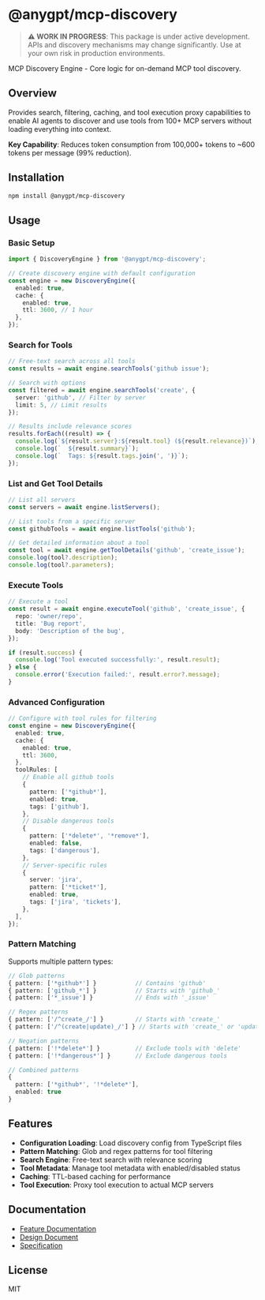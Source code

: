 # @anygpt/mcp-discovery

> **⚠️ WORK IN PROGRESS**: This package is under active development. APIs and discovery mechanisms may change significantly. Use at your own risk in production environments.

MCP Discovery Engine - Core logic for on-demand MCP tool discovery.

## Overview

Provides search, filtering, caching, and tool execution proxy capabilities to enable AI agents to discover and use tools from 100+ MCP servers without loading everything into context.

**Key Capability**: Reduces token consumption from 100,000+ tokens to ~600 tokens per message (99% reduction).

## Installation

```bash
npm install @anygpt/mcp-discovery
```

## Usage

### Basic Setup

```typescript
import { DiscoveryEngine } from '@anygpt/mcp-discovery';

// Create discovery engine with default configuration
const engine = new DiscoveryEngine({
  enabled: true,
  cache: {
    enabled: true,
    ttl: 3600, // 1 hour
  },
});
```

### Search for Tools

```typescript
// Free-text search across all tools
const results = await engine.searchTools('github issue');

// Search with options
const filtered = await engine.searchTools('create', {
  server: 'github', // Filter by server
  limit: 5, // Limit results
});

// Results include relevance scores
results.forEach((result) => {
  console.log(`${result.server}:${result.tool} (${result.relevance})`);
  console.log(`  ${result.summary}`);
  console.log(`  Tags: ${result.tags.join(', ')}`);
});
```

### List and Get Tool Details

```typescript
// List all servers
const servers = await engine.listServers();

// List tools from a specific server
const githubTools = await engine.listTools('github');

// Get detailed information about a tool
const tool = await engine.getToolDetails('github', 'create_issue');
console.log(tool?.description);
console.log(tool?.parameters);
```

### Execute Tools

```typescript
// Execute a tool
const result = await engine.executeTool('github', 'create_issue', {
  repo: 'owner/repo',
  title: 'Bug report',
  body: 'Description of the bug',
});

if (result.success) {
  console.log('Tool executed successfully:', result.result);
} else {
  console.error('Execution failed:', result.error?.message);
}
```

### Advanced Configuration

```typescript
// Configure with tool rules for filtering
const engine = new DiscoveryEngine({
  enabled: true,
  cache: {
    enabled: true,
    ttl: 3600,
  },
  toolRules: [
    // Enable all github tools
    {
      pattern: ['*github*'],
      enabled: true,
      tags: ['github'],
    },
    // Disable dangerous tools
    {
      pattern: ['*delete*', '*remove*'],
      enabled: false,
      tags: ['dangerous'],
    },
    // Server-specific rules
    {
      server: 'jira',
      pattern: ['*ticket*'],
      enabled: true,
      tags: ['jira', 'tickets'],
    },
  ],
});
```

### Pattern Matching

Supports multiple pattern types:

```typescript
// Glob patterns
{ pattern: ['*github*'] }           // Contains 'github'
{ pattern: ['github_*'] }           // Starts with 'github_'
{ pattern: ['*_issue'] }            // Ends with '_issue'

// Regex patterns
{ pattern: ['/^create_/'] }         // Starts with 'create_'
{ pattern: ['/^(create|update)_/'] } // Starts with 'create_' or 'update_'

// Negation patterns
{ pattern: ['!*delete*'] }          // Exclude tools with 'delete'
{ pattern: ['!*dangerous*'] }       // Exclude dangerous tools

// Combined patterns
{
  pattern: ['*github*', '!*delete*'],
  enabled: true
}
```

## Features

- **Configuration Loading**: Load discovery config from TypeScript files
- **Pattern Matching**: Glob and regex patterns for tool filtering
- **Search Engine**: Free-text search with relevance scoring
- **Tool Metadata**: Manage tool metadata with enabled/disabled status
- **Caching**: TTL-based caching for performance
- **Tool Execution**: Proxy tool execution to actual MCP servers

## Documentation

- [Feature Documentation](../../docs/projects/anygpt-ts/features/4-4-mcp-discovery-engine/README.md)
- [Design Document](../../docs/projects/anygpt-ts/features/4-4-mcp-discovery-engine/design.md)
- [Specification](../../docs/products/anygpt/specs/anygpt/mcp-discovery.md)

## License

MIT
